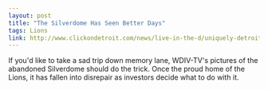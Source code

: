 ```yaml
---
layout: post
title: "The Silverdome Has Seen Better Days"
tags: Lions
link: http://www.clickondetroit.com/news/live-in-the-d/uniquely-detroit-inside-the-pontiac-silverdome/25711274
---
```


If you'd like to take a sad trip down memory lane, WDIV-TV's pictures of the abandoned Silverdome should do the trick. Once the proud home of the Lions, it has fallen into disrepair as investors decide what to do with it.
